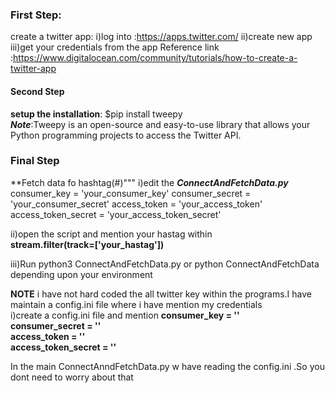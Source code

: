 ### First Step:
create a twitter app: i)log into :https://apps.twitter.com/
 ii)create new app
 iii)get your credentials from the app
 Reference link :https://www.digitalocean.com/community/tutorials/how-to-create-a-twitter-app
 
 #### Second Step
 **setup the installation**:
  $pip install tweepy  
  ***Note***:Tweepy is an open-source and easy-to-use library that allows your Python programming projects to access the Twitter API.
     
### Final Step
**Fetch data fo hashtag(#)"""
i)edit the ***ConnectAndFetchData.py***  
consumer_key = 'your_consumer_key'
consumer_secret = 'your_consumer_secret'
access_token = 'your_access_token'
access_token_secret = 'your_access_token_secret'

ii)open the script and mention your hastag within  
**stream.filter(track=['your_hastag'])**

iii)Run
python3 ConnectAndFetchData.py   or python ConnectAndFetchData
depending upon your environment

**NOTE** i have not hard coded the all twitter key within the programs.I have maintain a config.ini file where i have mention my credentials  
i)create a config.ini file and mention
         **consumer_key = ''  
            consumer_secret = ''  
            access_token = ''  
            access_token_secret = ''**
            
In the main ConnectAnndFetchData.py w have reading the config.ini .So you dont need to worry about that
            




  
 
